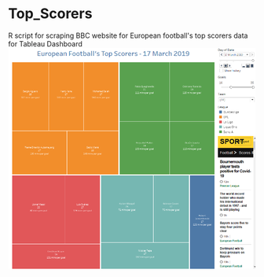 # Top_Scorers
R script for scraping BBC website for European football's top scorers data for Tableau Dashboard
![](Top_EU_Scorer.png)
